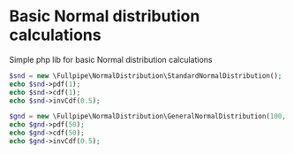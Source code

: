 # Basic Normal distribution calculations
Simple php lib for basic Normal distribution calculations

```php
$snd = new \Fullpipe\NormalDistribution\StandardNormalDistribution();
echo $snd->pdf(1);
echo $snd->cdf(1);
echo $snd->invCdf(0.5);

$gnd = new \Fullpipe\NormalDistribution\GeneralNormalDistribution(100, 9);
echo $gnd->pdf(50);
echo $gnd->cdf(50);
echo $gnd->invCdf(0.5);
```
